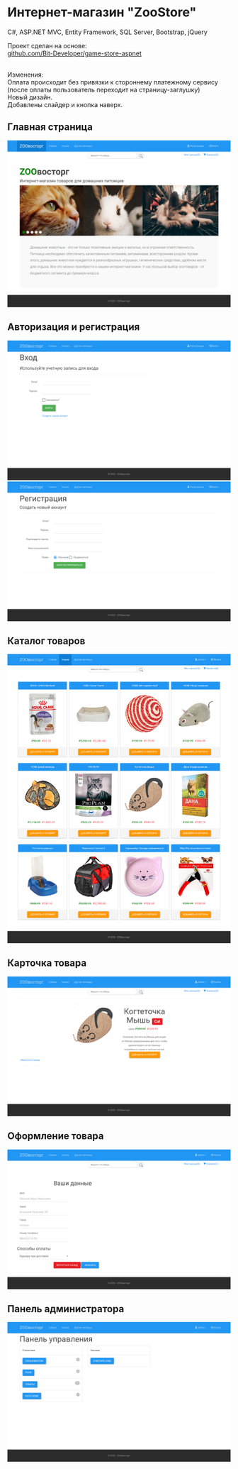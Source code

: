 # Интернет-магазин "ZooStore"

C#, ASP.NET MVC, Entity Framework, SQL Server, Bootstrap, jQuery

Проект сделан на основе:
<br><a href="https://github.com/Bit-Developer/game-store-aspnet">github.com/Bit-Developer/game-store-aspnet</a>

<br>Изменения:
<br>Оплата происходит без привязки к стороннему платежному сервису (после оплаты пользователь переходит на страницу-заглушку)
<br>Новый дизайн.
<br>Добавлены слайдер и кнопка наверх.

## Главная страница
![](1.png)

## Авторизация и регистрация
![](2.png)
![](3.png)

## Каталог товаров
![](4.png)

## Карточка товара
![](5.png)

## Оформление товара
![](6.png)

## Панель администратора
![](7.png)

